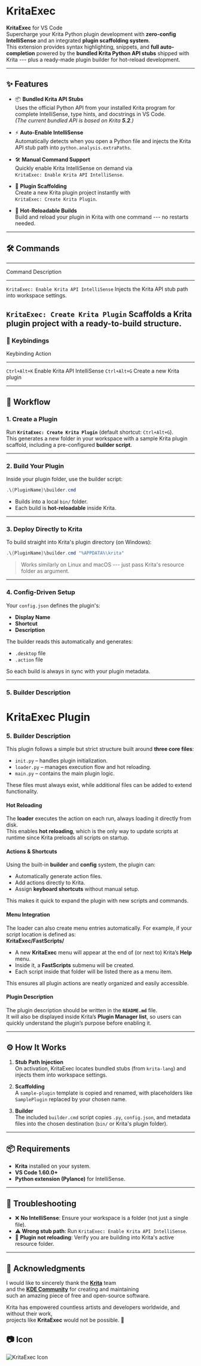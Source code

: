 # KritaExec

**KritaExec** for VS Code\
Supercharge your Krita Python plugin development with **zero-config
IntelliSense** and an integrated **plugin scaffolding system**.\
This extension provides syntax highlighting, snippets, and **full
auto-completion** powered by the **bundled Krita Python API stubs**
shipped with Krita --- plus a ready-made plugin builder for hot-reload
development.

------------------------------------------------------------------------

## ✨ Features

-   📦 **Bundled Krita API Stubs**\
    Uses the official Python API from your installed Krita program for
    complete IntelliSense, type hints, and docstrings in VS Code.\
    *(The current bundled API is based on Krita **5.2**.)*

-   ⚡ **Auto-Enable IntelliSense**\
    Automatically detects when you open a Python file and injects the
    Krita API stub path into `python.analysis.extraPaths`.

-   🛠 **Manual Command Support**\
    Quickly enable Krita IntelliSense on demand via\
    `KritaExec: Enable Krita API IntelliSense`.

-   🧩 **Plugin Scaffolding**\
    Create a new Krita plugin project instantly with\
    `KritaExec: Create Krita Plugin`.

-   🔄 **Hot-Reloadable Builds**\
    Build and reload your plugin in Krita with one command --- no
    restarts needed.

------------------------------------------------------------------------

## 🛠 Commands

  ----------------------------------------------------------------------------------------
  Command                                      Description
  -------------------------------------------- -------------------------------------------
  `KritaExec: Enable Krita API IntelliSense`   Injects the Krita API stub path into
                                               workspace settings.

  `KritaExec: Create Krita Plugin`             Scaffolds a Krita plugin project with a
                                               ready-to-build structure.
  ----------------------------------------------------------------------------------------

### 🔑 Keybindings

  Keybinding     Action
  -------------- -------------------------------
  `Ctrl+Alt+K`   Enable Krita API IntelliSense
  `Ctrl+Alt+G`   Create a new Krita plugin

------------------------------------------------------------------------

## 🚀 Workflow

### 1. Create a Plugin

Run **`KritaExec: Create Krita Plugin`** (default shortcut:
`Ctrl+Alt+G`).\
This generates a new folder in your workspace with a sample Krita plugin
scaffold, including a pre-configured **builder script**.

------------------------------------------------------------------------

### 2. Build Your Plugin

Inside your plugin folder, use the builder script:

``` powershell
.\{PluginName}\builder.cmd
```

-   Builds into a local `bin/` folder.
-   Each build is **hot-reloadable** inside Krita.

------------------------------------------------------------------------

### 3. Deploy Directly to Krita

To build straight into Krita's plugin directory (on Windows):

``` powershell
.\{PluginName}\builder.cmd "%APPDATA%\krita"
```

> Works similarly on Linux and macOS --- just pass Krita's resource
> folder as argument.

------------------------------------------------------------------------

### 4. Config-Driven Setup

Your `config.json` defines the plugin's:

-   **Display Name**
-   **Shortcut**
-   **Description**

The builder reads this automatically and generates:

-   `.desktop` file
-   `.action` file

So each build is always in sync with your plugin metadata.

------------------------------------------------------------------------

### 5. Builder Description

# KritaExec Plugin  

### 5. Builder Description  

This plugin follows a simple but strict structure built around **three core files**:  

- `init.py` – handles plugin initialization.  
- `loader.py` – manages execution flow and hot reloading.  
- `main.py` – contains the main plugin logic.  

These files must always exist, while additional files can be added to extend functionality.  

#### Hot Reloading  

The **loader** executes the action on each run, always loading it directly from disk.  
This enables **hot reloading**, which is the only way to update scripts at runtime since Krita preloads all scripts on startup.  

#### Actions & Shortcuts  

Using the built-in **builder** and **config** system, the plugin can:  
- Automatically generate action files.  
- Add actions directly to Krita.  
- Assign **keyboard shortcuts** without manual setup.  

This makes it quick to expand the plugin with new scripts and commands.  

#### Menu Integration  

The loader can also create menu entries automatically. For example, if your script location is defined as:  
**KritaExec/FastScripts/**

- A new **KritaExec** menu will appear at the end of (or next to) Krita’s **Help** menu.  
- Inside it, a **FastScripts** submenu will be created.  
- Each script inside that folder will be listed there as a menu item.  

This ensures all plugin actions are neatly organized and easily accessible.  

#### Plugin Description  

The plugin description should be written in the **`README.md`** file.  
It will also be displayed inside Krita’s **Plugin Manager list**, so users can quickly understand the plugin’s purpose before enabling it.  


------------------------------------------------------------------------

## ⚙ How It Works

1.  **Stub Path Injection**\
    On activation, KritaExec locates bundled stubs (from `krita-lang`)
    and injects them into workspace settings.

2.  **Scaffolding**\
    A `sample-plugin` template is copied and renamed, with placeholders
    like `SamplePlugin` replaced by your chosen name.

3.  **Builder**\
    The included `builder.cmd` script copies `.py`, `config.json`, and
    metadata files into the chosen destination (`bin/` or Krita's plugin
    folder).

------------------------------------------------------------------------

## 📦 Requirements

-   **Krita** installed on your system.
-   **VS Code 1.60.0+**
-   **Python extension (Pylance)** for IntelliSense.

------------------------------------------------------------------------

## 🧪 Troubleshooting

-   ❌ **No IntelliSense**: Ensure your workspace is a folder (not just
    a single file).
-   ⚠ **Wrong stub path**: Run
    `KritaExec: Enable Krita API IntelliSense`.
-   🔄 **Plugin not reloading**: Verify you are building into Krita's
    active resource folder.


------------------------------------------------------------------------

## 🙏 Acknowledgments

I would like to sincerely thank the [**Krita**](https://krita.org/) team  
and the [**KDE Community**](https://kde.org/) for creating and maintaining  
such an amazing piece of free and open-source software.  

Krita has empowered countless artists and developers worldwide, and without their work,  
projects like **KritaExec** would not be possible. 💙




## 📷 Icon

![KritaExec Icon](images/icon.png)
